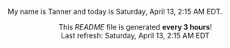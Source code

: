 My name is Tanner and today is Saturday, April 13, 2:15 AM EDT.

<p align="center">This <i>README</i> file is generated <b>every 3 hours</b>!</br>Last refresh: Saturday, April 13, 2:15 AM EDT<br /></p>
